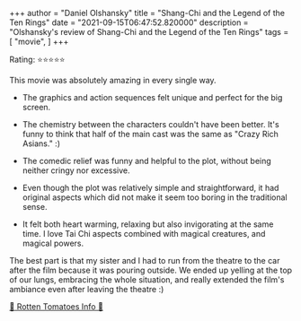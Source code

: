 +++
author = "Daniel Olshansky"
title = "Shang-Chi and the Legend of the Ten Rings"
date = "2021-09-15T06:47:52.820000"
description = "Olshansky's review of Shang-Chi and the Legend of the Ten Rings"
tags = [
    "movie",
]
+++

Rating: ⭐⭐⭐⭐⭐

This movie was absolutely amazing in every single way.

- The graphics and action sequences felt unique and perfect for the big screen.

- The chemistry between the characters couldn't have been better. It's funny to think that half of the main cast was the same as "Crazy Rich Asians." :)

- The comedic relief was funny and helpful to the plot, without being neither cringy nor excessive.

- Even though the plot was relatively simple and straightforward, it had original aspects which did not make it seem too boring in the traditional sense.

- It felt both heart warming, relaxing but also invigorating at the same time. I love Tai Chi aspects combined with magical creatures, and magical powers.

The best part is that my sister and I had to run from the theatre to the car after the film because it was pouring outside. We ended up yelling at the top of our lungs, embracing the whole situation, and really extended the film's ambiance even after leaving the theatre :)

[🍅 Rotten Tomatoes Info 🍅](https://www.rottentomatoes.com//m/shang_chi_and_the_legend_of_the_ten_rings)